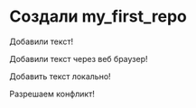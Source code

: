 ﻿# Создали my_first_repo

Добавили текст!

Добавили текст через веб браузер!


Добавить текст локально!

Разрешаем конфликт!
